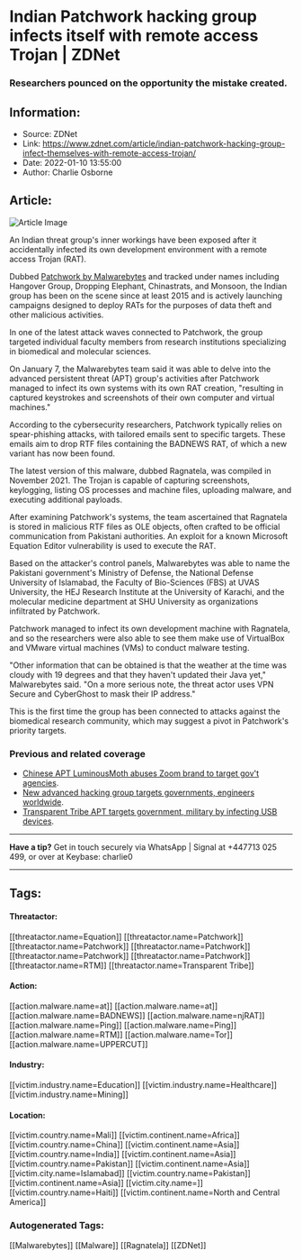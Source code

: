 # Indian Patchwork hacking group infects itself with remote access Trojan | ZDNet
### Researchers pounced on the opportunity the mistake created.

## Information:
+ Source: ZDNet
+ Link: https://www.zdnet.com/article/indian-patchwork-hacking-group-infect-themselves-with-remote-access-trojan/
+ Date: 2022-01-10 13:55:00
+ Author: Charlie Osborne


## Article:
![Article Image](https://www.zdnet.com/a/img/resize/96e6ad20d1153431ee5ab02f0a455df0f5c94e32/2020/12/02/d91169f7-50ff-46fd-8f40-fb36d4d1f8e5/istock-5193359161.jpg?width=770&height=578&fit=crop&auto=webp)

An Indian threat group's inner workings have been exposed after it accidentally infected its own development environment with a remote access Trojan (RAT).


Dubbed [Patchwork by Malwarebytes](https://blog.malwarebytes.com/threat-intelligence/2022/01/patchwork-apt-caught-in-its-own-web/) and tracked under names including Hangover Group, Dropping Elephant, Chinastrats, and Monsoon, the Indian group has been on the scene since at least 2015 and is actively launching campaigns designed to deploy RATs for the purposes of data theft and other malicious activities. 

In one of the latest attack waves connected to Patchwork, the group targeted individual faculty members from research institutions specializing in biomedical and molecular sciences. 

On January 7, the Malwarebytes team said it was able to delve into the advanced persistent threat (APT) group's activities after Patchwork managed to infect its own systems with its own RAT creation, "resulting in captured keystrokes and screenshots of their own computer and virtual machines." 

According to the cybersecurity researchers, Patchwork typically relies on spear-phishing attacks, with tailored emails sent to specific targets. These emails aim to drop RTF files containing the BADNEWS RAT, of which a new variant has now been found. 

The latest version of this malware, dubbed Ragnatela, was compiled in November 2021. The Trojan is capable of capturing screenshots, keylogging, listing OS processes and machine files, uploading malware, and executing additional payloads.  

After examining Patchwork's systems, the team ascertained that Ragnatela is stored in malicious RTF files as OLE objects, often crafted to be official communication from Pakistani authorities. An exploit for a known Microsoft Equation Editor vulnerability is used to execute the RAT.  






Based on the attacker's control panels, Malwarebytes was able to name the Pakistani government's Ministry of Defense, the National Defense University of Islamabad, the Faculty of Bio-Sciences (FBS) at UVAS University, the HEJ Research Institute at the University of Karachi, and the molecular medicine department at SHU University as organizations infiltrated by Patchwork.  

Patchwork managed to infect its own development machine with Ragnatela, and so the researchers were also able to see them make use of VirtualBox and VMware virtual machines (VMs) to conduct malware testing.  

"Other information that can be obtained is that the weather at the time was cloudy with 19 degrees and that they haven't updated their Java yet," Malwarebytes said. "On a more serious note, the threat actor uses VPN Secure and CyberGhost to mask their IP address." 

This is the first time the group has been connected to attacks against the biomedical research community, which may suggest a pivot in Patchwork's priority targets.  

###  Previous and related coverage

* [Chinese APT LuminousMoth abuses Zoom brand to target gov't agencies](https://www.zdnet.com/article/chinese-apt-luminousmoth-abuses-zoom-brand-to-target-govt-agencies/).
* [New advanced hacking group targets governments, engineers worldwide](https://www.zdnet.com/article/new-advanced-hacking-group-targets-governments-engineers-worldwide/).
* [Transparent Tribe APT targets government, military by infecting USB devices](https://www.zdnet.com/article/transparent-tribe-hacking-group-spreads-malware-by-infecting-usb-devices/).



---

**Have a tip?** Get in touch securely via WhatsApp | Signal at +447713 025 499, or over at Keybase: charlie0



---





## Tags:

#### Threatactor:
[[threatactor.name=Equation]] [[threatactor.name=Patchwork]] [[threatactor.name=Patchwork]] [[threatactor.name=Patchwork]] [[threatactor.name=Patchwork]] [[threatactor.name=Patchwork]] [[threatactor.name=RTM]] [[threatactor.name=Transparent Tribe]]

#### Action:
[[action.malware.name=at]] [[action.malware.name=at]] [[action.malware.name=BADNEWS]] [[action.malware.name=njRAT]] [[action.malware.name=Ping]] [[action.malware.name=Ping]] [[action.malware.name=RTM]] [[action.malware.name=Tor]] [[action.malware.name=UPPERCUT]]

#### Industry:
[[victim.industry.name=Education]] [[victim.industry.name=Healthcare]] [[victim.industry.name=Mining]]

#### Location:
[[victim.country.name=Mali]] [[victim.continent.name=Africa]] [[victim.country.name=China]] [[victim.continent.name=Asia]] [[victim.country.name=India]] [[victim.continent.name=Asia]] [[victim.country.name=Pakistan]] [[victim.continent.name=Asia]] [[victim.city.name=Islamabad]] [[victim.country.name=Pakistan]] [[victim.continent.name=Asia]] [[victim.city.name=]] [[victim.country.name=Haiti]] [[victim.continent.name=North and Central America]]

### Autogenerated Tags:
[[Malwarebytes]] [[Malware]] [[Ragnatela]] [[ZDNet]]

